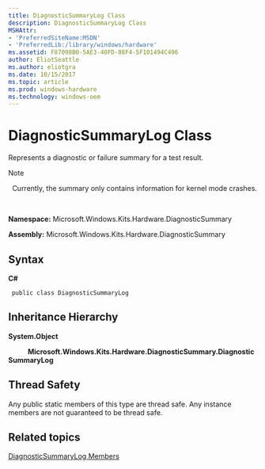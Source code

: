 ```yaml
---
title: DiagnosticSummaryLog Class
description: DiagnosticSummaryLog Class
MSHAttr:
- 'PreferredSiteName:MSDN'
- 'PreferredLib:/library/windows/hardware'
ms.assetid: F87098B0-5AE3-40FD-88F4-5F101494C496
author: EliotSeattle
ms.author: eliotgra
ms.date: 10/15/2017
ms.topic: article
ms.prod: windows-hardware
ms.technology: windows-oem
---
```


# DiagnosticSummaryLog Class


Represents a diagnostic or failure summary for a test result.

>[!NOTE]
>  Currently, the summary only contains information for kernel mode crashes.

 

**Namespace:** Microsoft.Windows.Kits.Hardware.DiagnosticSummary

**Assembly:** Microsoft.Windows.Kits.Hardware.DiagnosticSummary

## <span id="Syntax"></span><span id="syntax"></span><span id="SYNTAX"></span>Syntax


**C#**

` public class DiagnosticSummaryLog`

## <span id="Inheritance_Hierarchy"></span><span id="inheritance_hierarchy"></span><span id="INHERITANCE_HIERARCHY"></span>Inheritance Hierarchy


**System.Object**

          **Microsoft.Windows.Kits.Hardware.DiagnosticSummary.DiagnosticSummaryLog**

## <span id="Thread_Safety"></span><span id="thread_safety"></span><span id="THREAD_SAFETY"></span>Thread Safety


Any public static members of this type are thread safe. Any instance members are not guaranteed to be thread safe.

## <span id="related_topics"></span>Related topics


[DiagnosticSummaryLog Members](diagnosticsummarylog-members.md)

 

 







